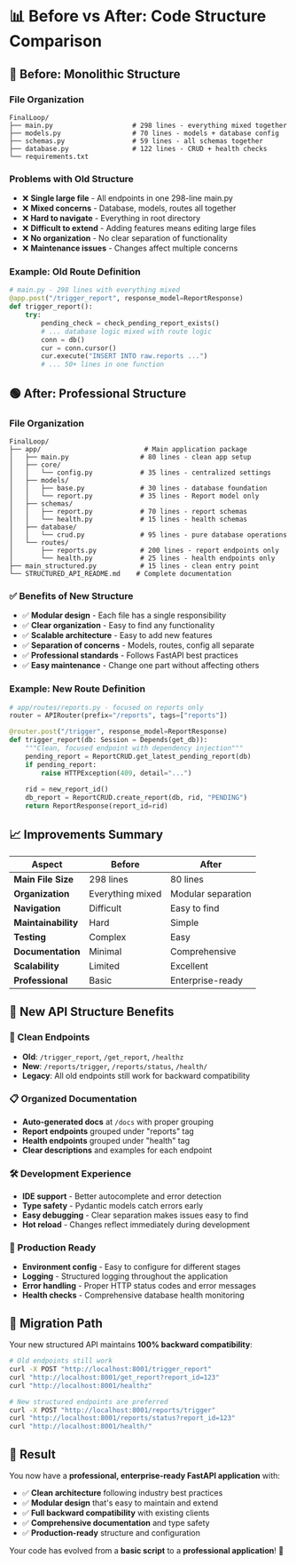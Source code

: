 # 📊 **Before vs After: Code Structure Comparison**

## 🔴 **Before: Monolithic Structure**

### **File Organization**
```
FinalLoop/
├── main.py                    # 298 lines - everything mixed together
├── models.py                  # 70 lines - models + database config
├── schemas.py                 # 59 lines - all schemas together
├── database.py                # 122 lines - CRUD + health checks
└── requirements.txt
```

### **Problems with Old Structure**
- ❌ **Single large file** - All endpoints in one 298-line main.py
- ❌ **Mixed concerns** - Database, models, routes all together
- ❌ **Hard to navigate** - Everything in root directory
- ❌ **Difficult to extend** - Adding features means editing large files
- ❌ **No organization** - No clear separation of functionality
- ❌ **Maintenance issues** - Changes affect multiple concerns

### **Example: Old Route Definition**
```python
# main.py - 298 lines with everything mixed
@app.post("/trigger_report", response_model=ReportResponse)
def trigger_report():
    try:
        pending_check = check_pending_report_exists()
        # ... database logic mixed with route logic
        conn = db()
        cur = conn.cursor()
        cur.execute("INSERT INTO raw.reports ...")
        # ... 50+ lines in one function
```

## 🟢 **After: Professional Structure**

### **File Organization**
```
FinalLoop/
├── app/                          # Main application package
│   ├── main.py                  # 80 lines - clean app setup
│   ├── core/
│   │   └── config.py            # 35 lines - centralized settings
│   ├── models/
│   │   ├── base.py              # 30 lines - database foundation
│   │   └── report.py            # 35 lines - Report model only
│   ├── schemas/
│   │   ├── report.py            # 70 lines - report schemas
│   │   └── health.py            # 15 lines - health schemas
│   ├── database/
│   │   └── crud.py              # 95 lines - pure database operations
│   └── routes/
│       ├── reports.py           # 200 lines - report endpoints only
│       └── health.py            # 25 lines - health endpoints only
├── main_structured.py           # 15 lines - clean entry point
└── STRUCTURED_API_README.md    # Complete documentation
```

### **✅ Benefits of New Structure**
- ✅ **Modular design** - Each file has a single responsibility
- ✅ **Clear organization** - Easy to find any functionality
- ✅ **Scalable architecture** - Easy to add new features
- ✅ **Separation of concerns** - Models, routes, config all separate
- ✅ **Professional standards** - Follows FastAPI best practices
- ✅ **Easy maintenance** - Change one part without affecting others

### **Example: New Route Definition**
```python
# app/routes/reports.py - focused on reports only
router = APIRouter(prefix="/reports", tags=["reports"])

@router.post("/trigger", response_model=ReportResponse)
def trigger_report(db: Session = Depends(get_db)):
    """Clean, focused endpoint with dependency injection"""
    pending_report = ReportCRUD.get_latest_pending_report(db)
    if pending_report:
        raise HTTPException(409, detail="...")
    
    rid = new_report_id()
    db_report = ReportCRUD.create_report(db, rid, "PENDING")
    return ReportResponse(report_id=rid)
```

## 📈 **Improvements Summary**

| Aspect | Before | After |
|--------|--------|-------|
| **Main File Size** | 298 lines | 80 lines |
| **Organization** | Everything mixed | Modular separation |
| **Navigation** | Difficult | Easy to find |
| **Maintainability** | Hard | Simple |
| **Testing** | Complex | Easy |
| **Documentation** | Minimal | Comprehensive |
| **Scalability** | Limited | Excellent |
| **Professional** | Basic | Enterprise-ready |

## 🎯 **New API Structure Benefits**

### **🔗 Clean Endpoints**
- **Old**: `/trigger_report`, `/get_report`, `/healthz`
- **New**: `/reports/trigger`, `/reports/status`, `/health/`
- **Legacy**: All old endpoints still work for backward compatibility

### **📋 Organized Documentation**
- **Auto-generated docs** at `/docs` with proper grouping
- **Report endpoints** grouped under "reports" tag
- **Health endpoints** grouped under "health" tag
- **Clear descriptions** and examples for each endpoint

### **🛠️ Development Experience**
- **IDE support** - Better autocomplete and error detection
- **Type safety** - Pydantic models catch errors early
- **Easy debugging** - Clear separation makes issues easy to find
- **Hot reload** - Changes reflect immediately during development

### **🚀 Production Ready**
- **Environment config** - Easy to configure for different stages
- **Logging** - Structured logging throughout the application
- **Error handling** - Proper HTTP status codes and error messages
- **Health checks** - Comprehensive database health monitoring

## 🔄 **Migration Path**

Your new structured API maintains **100% backward compatibility**:

```bash
# Old endpoints still work
curl -X POST "http://localhost:8001/trigger_report"
curl "http://localhost:8001/get_report?report_id=123"
curl "http://localhost:8001/healthz"

# New structured endpoints are preferred
curl -X POST "http://localhost:8001/reports/trigger"
curl "http://localhost:8001/reports/status?report_id=123"
curl "http://localhost:8001/health/"
```

## 🎉 **Result**

You now have a **professional, enterprise-ready FastAPI application** with:

- ✅ **Clean architecture** following industry best practices
- ✅ **Modular design** that's easy to maintain and extend
- ✅ **Full backward compatibility** with existing clients
- ✅ **Comprehensive documentation** and type safety
- ✅ **Production-ready** structure and configuration

Your code has evolved from a **basic script** to a **professional application**! 🚀
